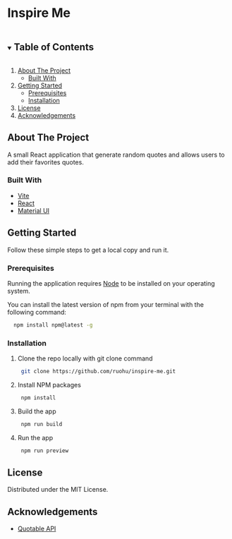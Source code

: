 # Inspire Me

<!-- TABLE OF CONTENTS -->
<details open="open">
  <summary><h2 style="display: inline-block">Table of Contents</h2></summary>
  <ol>
    <li>
      <a href="#about-the-project">About The Project</a>
      <ul>
        <li><a href="#built-with">Built With</a></li>
      </ul>
    </li>
    <li>
      <a href="#getting-started">Getting Started</a>
      <ul>
        <li><a href="#prerequisites">Prerequisites</a></li>
        <li><a href="#installation">Installation</a></li>
      </ul>
    </li>
    <li><a href="#license">License</a></li>
    <li><a href="#acknowledgements">Acknowledgements</a></li>
  </ol>
</details>


## About The Project

A small React application that generate random quotes and allows users to add their favorites quotes.

### Built With

* [Vite](https://vitejs.dev/)
* [React](https://react.dev/)
* [Material UI](https://mui.com/material-ui/)



## Getting Started

Follow these simple steps to get a local copy and run it.

### Prerequisites

Running the application requires [Node](https://nodejs.org/en/) to be installed on your operating system.

You can install the latest version of npm from your terminal with the following command:
```sh
  npm install npm@latest -g
```

### Installation

1. Clone the repo locally with git clone command
   ```sh
    git clone https://github.com/ruohu/inspire-me.git
   ```
2. Install NPM packages
   ```sh
    npm install
   ```
3. Build the app
   ```sh
    npm run build
   ```
4. Run the app
   ```sh
    npm run preview
   ```


## License

Distributed under the MIT License.


## Acknowledgements

* [Quotable API](https://docs.quotable.io/docs/api)
